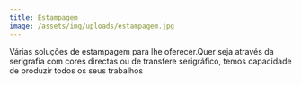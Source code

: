 ```yaml
---
title: Estampagem
image: /assets/img/uploads/estampagem.jpg
---
```


Várias soluções de estampagem para lhe oferecer.Quer seja através da serigrafia com cores directas ou de transfere serigráfico, temos capacidade de produzir todos os seus trabalhos